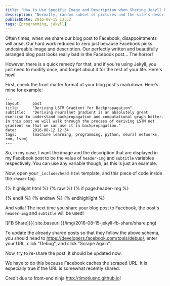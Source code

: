 ```yaml
---
title: "How to Use Specific Image and Description when Sharing Jekyll Post to Facebook"
description: "Normally, random subset of pictures and the site's description will be picked when we shared our Jekyll blog post URL to Facebook. This is how to force Facebook to use the specific image and description for our blog post!"
publishDate: 2016-08-15 13:52
tags: [programming, jekyll]
---
```


Often times, when we share our blog post to Facebook, disappointments will arise. Our hard work reduced to zero just because Facebook picks undesireable image and description. Our perfectly written and beautifully arranged blog post looks really bad in the Facebook post... The horror!

However, there is a quick remedy for that, and if you're using Jekyll, you just need to modify once, and forget about it for the rest of your life. Here's how!

First, check the front matter format of your blog post's markdown. Here's mine for example:

```
---
layout:     post
title:      "Deriving LSTM Gradient for Backpropagation"
subtitle:   "Deriving neuralnet gradient is an absolutely great exercise to understand backpropagation and computational graph better. In this post we will walk through the process of deriving LSTM net gradient so that we can use it in backpropagation."
date:       2016-08-12 12:34
tags:       [machine learning, programming, python, neural networks, rnn, lstm]
---
```

So, in my case, I want the image and the description that are displayed in my Facebook post to be the value of `header-img` and `subtitle` variables respectively. You can use any variable though, as this is just an example.

Now, open your `_include/head.html` template, and this piece of code inside the `<head>` tag.

{% highlight html %}
{% raw %}
{% if page.header-img %}

<meta property="og:image" content="{{ site.url }}/{{ page.header-img }}" />
{% endif %}

<meta property="og:description" content="{{ page.subtitle }}" />
{% endraw %}
{% endhighlight %}

And voila! The next time you share your blog post to Facebook, the post's `header-img` and `subtitle` will be used!

![FB Share]({{ site.baseurl }}/img/2016-08-15-jekyll-fb-share/share.png)

To update the already shared posts so that they follow the above schema, you should head to <https://developers.facebook.com/tools/debug/>, enter your URL, click "Debug", and click "Scrape Again".

Now, try to re-share the post. It should be updated now.

We have to do this because Facebook caches the scraped URL. It is especially true if the URL is somewhat recently shared.

Credit due to front-end ninja <http://timotiusnc.github.io>!
